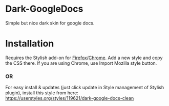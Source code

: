 # Dark-GoogleDocs
Simple but nice dark skin for google docs.

<h1>Installation</h1>

Requires the Stylish add-on for <a href="https://addons.mozilla.org/en-US/firefox/addon/stylish/">Firefox</a>/<a href="https://chrome.google.com/webstore/detail/stylish/fjnbnpbmkenffdnngjfgmeleoegfcffe">Chrome</a>. Add a new style and copy the CSS there.
If you are using Chrome, use Import Mozilla style button.

<h3>OR</h3>

For easy install & updates (just click update in Style management of Stylish plugin), install this style from here: https://userstyles.org/styles/119621/dark-google-docs-clean
